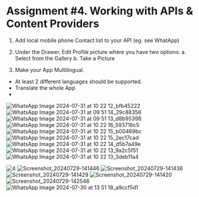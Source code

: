 Assignment #4. Working with APIs & Content Providers
====================================

1. Add local mobile phone Contact list to your API (eg. see WhatApp)
2. Under the Drawer, Edit Profile picture where you have two options:
  a. Select from the Gallery
  b. Take a Picture

3. Make your App Multilingual.      
- At least 2 different languages should be supported.
- Translate the whole App
-
![WhatsApp Image 2024-07-31 at 10 22 12_bfb45222](https://github.com/user-attachments/assets/732f913f-ab9f-4f24-80f7-1238b5bc092c)
![WhatsApp Image 2024-07-31 at 09 51 14_29c88356](https://github.com/user-attachments/assets/7016be96-a8a4-40d2-8064-e6504b283346)
![WhatsApp Image 2024-07-31 at 09 51 13_d8b95398](https://github.com/user-attachments/assets/0c1a7d3c-31f0-43e3-8121-5951f3f30dfd)
![WhatsApp Image 2024-07-31 at 10 22 16_593716c5](https://github.com/user-attachments/assets/1404672b-16f9-4114-aed1-05fd268776b3)
![WhatsApp Image 2024-07-31 at 10 22 15_b00469bc](https://github.com/user-attachments/assets/168b8895-f6d2-4b1f-b4fa-33218c416efe)
![WhatsApp Image 2024-07-31 at 10 22 15_2ec17cad](https://github.com/user-attachments/assets/bc3b5ffa-2696-4b72-9f92-01c9e1744417)
![WhatsApp Image 2024-07-31 at 10 22 14_d5b7a49e](https://github.com/user-attachments/assets/fef1e5b6-483a-45cb-8688-335cc46410e4)
![WhatsApp Image 2024-07-31 at 10 22 13_9a2c5f51](https://github.com/user-attachments/assets/78f02373-28ce-4e8c-89df-000103d3d46b)
![WhatsApp Image 2024-07-31 at 10 22 13_3deb11a4](https://github.com/user-attachments/assets/96887c05-37e3-457d-9a33-339f0a050d3a)

![4](https://github.com/ishimwethierryhenry/mob_prog_assign_four/assets/149163309/c3bca9e1-cc89-43b5-adf7-ffa7e91b1604)
![Screenshot_20240729-141446](https://github.com/user-attachments/assets/21b66b34-752f-4f7d-a26e-7f7a229bcb75)
![Screenshot_20240729-141436](https://github.com/user-attachments/assets/344f2519-934c-4d2b-b767-1f563df66476)
![Screenshot_20240729-141429](https://github.com/user-attachments/assets/b4711320-9e64-4e37-bbfc-08cdea74371e)
![Screenshot_20240729-141420](https://github.com/user-attachments/assets/514b1265-91b2-4b43-a787-245bc358e17a)
![Screenshot_20240729-142546](https://github.com/user-attachments/assets/18676342-7d43-4750-9e0d-ca51dc4281ed)
![WhatsApp Image 2024-07-30 at 13 51 18_a9ccf5d1](https://github.com/user-attachments/assets/dd3c9202-68c6-4138-90fe-59cfa954c440)

